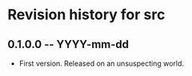 # Revision history for src

## 0.1.0.0 -- YYYY-mm-dd

* First version. Released on an unsuspecting world.
